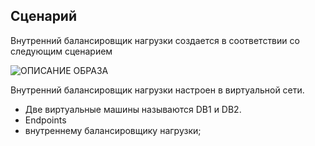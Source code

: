 ## <a name="scenario"></a>Сценарий

Внутренний балансировщик нагрузки создается в соответствии со следующим сценарием

![ОПИСАНИЕ ОБРАЗА](./media/load-balancer-get-started-ilb-scenario-include/figure1.png)

Внутренний балансировщик нагрузки настроен в виртуальной сети.

* Две виртуальные машины называются DB1 и DB2.
* Endpoints
* внутреннему балансировщику нагрузки;
